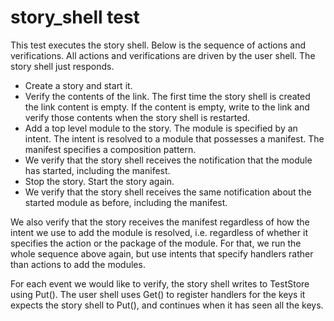 # story_shell test

This test executes the story shell. Below is the sequence of actions and
verifications. All actions and verifications are driven by the user shell. The
story shell just responds.

* Create a story and start it.
* Verify the contents of the link. The first time the story shell is created the
  link content is empty. If the content is empty, write to the link and verify
  those contents when the story shell is restarted.
* Add a top level module to the story. The module is specified by an intent. The
  intent is resolved to a module that possesses a manifest. The manifest
  specifies a composition pattern.
* We verify that the story shell receives the notification that the module has
  started, including the manifest.
* Stop the story. Start the story again.
* We verify that the story shell receives the same notification about the
  started module as before, including the manifest.

We also verify that the story receives the manifest regardless of how the intent
we use to add the module is resolved, i.e. regardless of whether it specifies
the action or the package of the module. For that, we run the whole sequence
above again, but use intents that specify handlers rather than actions to add
the modules.

For each event we would like to verify, the story shell writes to TestStore
using Put(). The user shell uses Get() to register handlers for the keys it
expects the story shell to Put(), and continues when it has seen all the keys.
